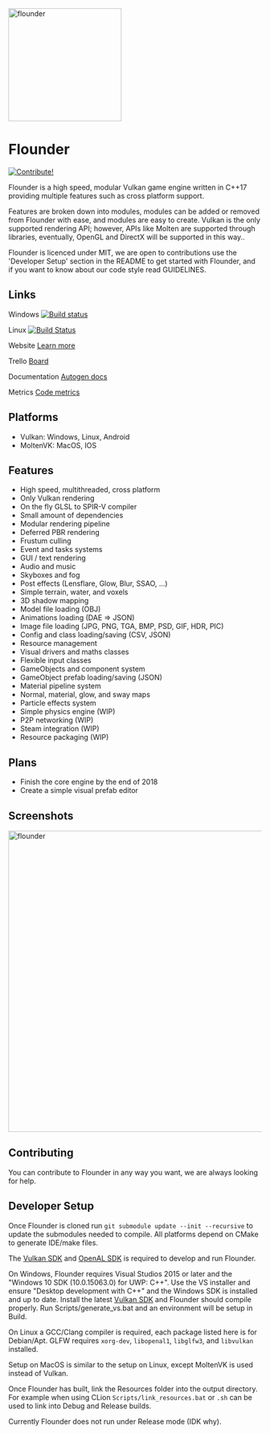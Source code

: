 <img src="https://github.com/Equilibrium-Games/Flounder/blob/master/Documents/Flounder.png" alt="flounder" width=225>

# Flounder

[![Contribute!](https://img.shields.io/badge/contributions-welcome-brightgreen.svg?style=flat)](https://github.com/Equilibrium-Games/Flounder/issues)

Flounder is a high speed, modular Vulkan game engine written in C++17 providing multiple features such as cross platform support.

Features are broken down into modules, modules can be added or removed from Flounder with ease, and modules are easy to create. Vulkan is the only supported rendering API; however, APIs like Molten are supported through libraries, eventually, OpenGL and DirectX will be supported in this way..

Flounder is licenced under MIT, we are open to contributions use the 'Developer Setup' section in the README to get started with Flounder, and if you want to know about our code style read GUIDELINES.

## Links
Windows   [![Build status](https://ci.appveyor.com/api/projects/status/4uhakf6tt78wov7o?svg=true)](https://ci.appveyor.com/project/Mattparks/flounder)

Linux   [![Build Status](https://travis-ci.org/Equilibrium-Games/Flounder.svg?branch=master)](https://travis-ci.org/Equilibrium-Games/Flounder)


Website   [Learn more](https://equilibrium.games)

Trello   [Board](https://trello.com/b/ZRvpbbYC/flounder)

Documentation   [Autogen docs](https://equilibrium-games.github.io/Flounder-Docs/docs/html/namespace_flounder.html)

Metrics   [Code metrics](https://equilibrium-games.github.io/Flounder-Docs/loc/LocMetrics.html)

## Platforms
 * Vulkan: Windows, Linux, Android
 * MoltenVK: MacOS, IOS

## Features
 * High speed, multithreaded, cross platform
 * Only Vulkan rendering
 * On the fly GLSL to SPIR-V compiler
 * Small amount of dependencies
 * Modular rendering pipeline
 * Deferred PBR rendering
 * Frustum culling
 * Event and tasks systems
 * GUI / text rendering
 * Audio and music
 * Skyboxes and fog
 * Post effects (Lensflare, Glow, Blur, SSAO, ...)
 * Simple terrain, water, and voxels
 * 3D shadow mapping
 * Model file loading (OBJ)
 * Animations loading (DAE => JSON)
 * Image file loading (JPG, PNG, TGA, BMP, PSD, GIF, HDR, PIC)
 * Config and class loading/saving (CSV, JSON)
 * Resource management
 * Visual drivers and maths classes
 * Flexible input classes
 * GameObjects and component system
 * GameObject prefab loading/saving (JSON)
 * Material pipeline system
 * Normal, material, glow, and sway maps
 * Particle effects system
 * Simple physics engine (WIP)
 * P2P networking (WIP)
 * Steam integration (WIP)
 * Resource packaging (WIP)

## Plans
 * Finish the core engine by the end of 2018
 * Create a simple visual prefab editor

## Screenshots
<img src="https://github.com/Equilibrium-Games/Flounder/blob/master/Documents/Screenshot1.png" alt="flounder" width=600>

## Contributing
You can contribute to Flounder in any way you want, we are always looking for help.

## Developer Setup
Once Flounder is cloned run `git submodule update --init --recursive` to update the submodules needed to compile. All platforms depend on CMake to generate IDE/make files.

The [Vulkan SDK](https://www.lunarg.com/vulkan-sdk/) and [OpenAL SDK](https://www.openal.org/downloads/) is required to develop and run Flounder.

On Windows, Flounder requires Visual Studios 2015 or later and the "Windows 10 SDK (10.0.15063.0) for UWP: C++". Use the VS installer and ensure "Desktop development with C++" and the Windows SDK is installed and up to date. Install the latest [Vulkan SDK](https://www.lunarg.com/vulkan-sdk/) and Flounder should compile properly. Run Scripts/generate_vs.bat and an environment will be setup in Build.

On Linux a GCC/Clang compiler is required, each package listed here is for Debian/Apt. GLFW requires `xorg-dev`, `libopenal1`, `libglfw3`, and `libvulkan` installed.

Setup on MacOS is similar to the setup on Linux, except MoltenVK is used instead of Vulkan.

Once Flounder has built, link the Resources folder into the output directory. For example when using CLion `Scripts/link_resources.bat` or `.sh` can be used to link into Debug and Release builds.

Currently Flounder does not run under Release mode (IDK why).
